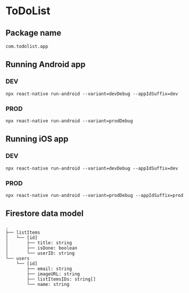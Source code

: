 # ToDoList

## Package name

`com.todolist.app`

## Running Android app

### DEV
`npx react-native run-android --variant=devDebug --appIdSuffix=dev`

### PROD
`npx react-native run-android --variant=prodDebug`

## Running iOS app

### DEV
`npx react-native run-android --variant=devDebug --appIdSuffix=dev`

### PROD
`npx react-native run-android --variant=prodDebug --appIdSuffix=prod`

## Firestore data model

```
.
├── listItems
│   └── [id]
│       ├── title: string
│       ├── isDone: boolean
│       └── userID: string
└── users
    └── [id]
        ├── email: string
        ├── imageURL: string
        ├── listItemsIDs: string[]
        └── name: string
```

